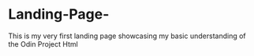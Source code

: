 # Landing-Page-
This is my very first landing page showcasing my basic understanding of the Odin Project Html